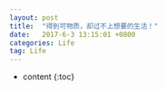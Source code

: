 ```yaml
---
layout: post
title:  "得到可物质，却过不上想要的生活！"
date:   2017-6-3 13:15:01 +0800
categories: Life
tag: Life
---
```


* content
{:toc}


